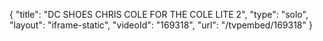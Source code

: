 {
    "title": "DC SHOES  CHRIS COLE FOR THE COLE LITE 2",
    "type": "solo",
    "layout": "iframe-static",
    "videoId": "169318",
    "url": "\/tvpembed\/169318"
}